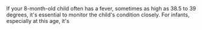 If your 8-month-old child often has a fever, sometimes as high as 38.5 to 39 degrees, it's essential to monitor the child's condition closely. For infants, especially at this age, it's